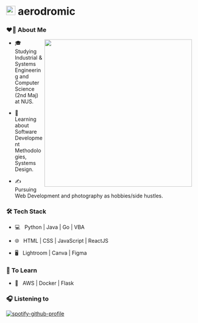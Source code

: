 # <img src="https://media.giphy.com/media/dxn6fRlTIShoeBr69N/giphy.gif" width="25"> aerodromic

### ❤️‍🔥 About Me

<img align="right" width="400" src="https://cdn.dribbble.com/users/330915/screenshots/3587000/media/cf9c914d04e017ab821bab2ee0bb87cb.gif">

- 🎓 &nbsp; Studying Industrial & Systems Engineering and Computer Science (2nd Maj) at NUS.

- 🌱 &nbsp; Learning about Software Development Methodologies, Systems Design.

- ✍️ &nbsp; Pursuing Web Development and photography as hobbies/side hustles.



### 🛠 Tech Stack

- 💻 &nbsp; Python | Java | Go | VBA

- 🌐 &nbsp; HTML | CSS | JavaScript | ReactJS

- 🖥 &nbsp; Lightroom | Canva | Figma

<!--
- 🛢 &nbsp; MySQL | MongoDB

- 🔧 &nbsp; Git | Markdown | Selenium | Tidyverse
-->

### 🎯 To Learn

- 🔧 &nbsp; AWS | Docker | Flask

### 🎧 Listening to

[![spotify-github-profile](https://spotify-github-profile.vercel.app/api/view?uid=2152bpf2j53hr2l4hj3ll7zyi&cover_image=true&theme=novatorem&bar_color=53b14f&bar_color_cover=true)](https://spotify-github-profile.vercel.app/api/view?uid=2152bpf2j53hr2l4hj3ll7zyi&redirect=true)
